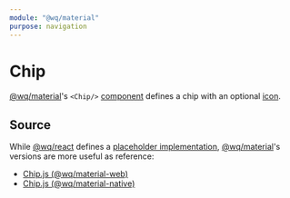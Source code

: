 ```yaml
---
module: "@wq/material"
purpose: navigation
---
```


# Chip

[@wq/material]'s `<Chip/>` [component][index] defines a chip with an optional [icon][icons].

## Source

While [@wq/react] defines a [placeholder implementation][react-src], [@wq/material]'s versions are more useful as reference:

 * [Chip.js (@wq/material-web)][material-web-src]
 * [Chip.js (@wq/material-native)][material-native-src]


[index]: ./index.md
[@wq/react]: ../@wq/react.md
[@wq/material]: ../@wq/material.md
[icons]: ../icons.md
[react-src]: https://github.com/wq/wq.app/blob/main/packages/react/src/components/Chip.js
[material-web-src]: https://github.com/wq/wq.app/blob/main/packages/material-web/src/components/Chip.js
[material-native-src]: https://github.com/wq/wq.app/blob/main/packages/material-native/src/components/Chip.js
